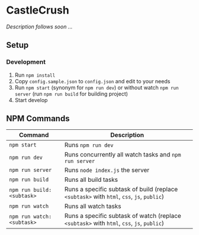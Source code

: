 # CastleCrush

*Description follows soon ...*

## Setup

### Development
1. Run `npm install`
2. Copy `config.sample.json` to `config.json` and edit to your needs
3. Run `npm start` (synonym for `npm run dev`) or without watch `npm run server` (run `npm run build` for building project)
4. Start develop

## NPM Commands

| Command | Description |
| --- | --- |
| `npm start` | Runs `npm run dev` |
| `npm run dev` | Runs concurrently all watch tasks and `npm run server` |
| `npm run server` | Runs `node index.js` the server |
| `npm run build` | Runs all build tasks |
| `npm run build:<subtask>` | Runs a specific subtask of build (replace `<subtask>` with `html`, `css`, `js`, `public`) |
| `npm run watch` | Runs all watch tasks |
| `npm run watch:<subtask>` | Runs a specific subtask of watch (replace `<subtask>` with `html`, `css`, `js`, `public`) |
